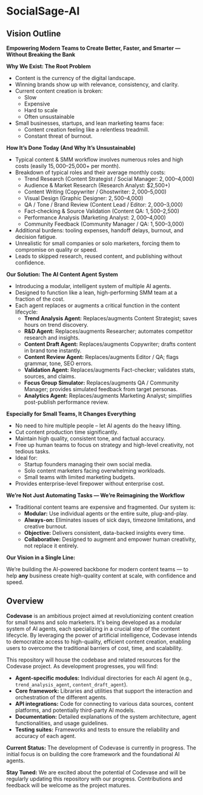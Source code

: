 # SocialSage-AI

## Vision Outline

**Empowering Modern Teams to Create Better, Faster, and Smarter — Without Breaking the Bank**

**Why We Exist: The Root Problem**

* Content is the currency of the digital landscape.
* Winning brands show up with relevance, consistency, and clarity.
* Current content creation is broken:
    * Slow
    * Expensive
    * Hard to scale
    * Often unsustainable
* Small businesses, startups, and lean marketing teams face:
    * Content creation feeling like a relentless treadmill.
    * Constant threat of burnout.

**How It’s Done Today (And Why It’s Unsustainable)**

* Typical content & SMM workflow involves numerous roles and high costs (easily $15,000–$25,000+ per month).
* Breakdown of typical roles and their average monthly costs:
    * Trend Research (Content Strategist / Social Manager: $2,000–$4,000)
    * Audience & Market Research (Research Analyst: $2,500+)
    * Content Writing (Copywriter / Ghostwriter: $2,000–$5,000)
    * Visual Design (Graphic Designer: $2,500–$4,000)
    * QA / Tone / Brand Review (Content Lead / Editor: $2,000–$3,000)
    * Fact-checking & Source Validation (Content QA: $1,500–$2,500)
    * Performance Analysis (Marketing Analyst: $2,000–$4,000)
    * Community Feedback (Community Manager / QA: $1,500–$3,000)
* Additional burdens: tooling expenses, handoff delays, burnout, and decision fatigue.
* Unrealistic for small companies or solo marketers, forcing them to compromise on quality or speed.
* Leads to skipped research, reused content, and publishing without confidence.

**Our Solution: The AI Content Agent System**

* Introducing a modular, intelligent system of multiple AI agents.
* Designed to function like a lean, high-performing SMM team at a fraction of the cost.
* Each agent replaces or augments a critical function in the content lifecycle:
    * **Trend Analysis Agent:** Replaces/augments Content Strategist; saves hours on trend discovery.
    * **R&D Agent:** Replaces/augments Researcher; automates competitor research and insights.
    * **Content Draft Agent:** Replaces/augments Copywriter; drafts content in brand tone instantly.
    * **Content Review Agent:** Replaces/augments Editor / QA; flags grammar, tone, SEO errors.
    * **Validation Agent:** Replaces/augments Fact-checker; validates stats, sources, and claims.
    * **Focus Group Simulator:** Replaces/augments QA / Community Manager; provides simulated feedback from target personas.
    * **Analytics Agent:** Replaces/augments Marketing Analyst; simplifies post-publish performance review.

**Especially for Small Teams, It Changes Everything**

* No need to hire multiple people – let AI agents do the heavy lifting.
* Cut content production time significantly.
* Maintain high quality, consistent tone, and factual accuracy.
* Free up human teams to focus on strategy and high-level creativity, not tedious tasks.
* Ideal for:
    * Startup founders managing their own social media.
    * Solo content marketers facing overwhelming workloads.
    * Small teams with limited marketing budgets.
* Provides enterprise-level firepower without enterprise cost.

**We’re Not Just Automating Tasks — We’re Reimagining the Workflow**

* Traditional content teams are expensive and fragmented. Our system is:
    * **Modular:** Use individual agents or the entire suite, plug-and-play.
    * **Always-on:** Eliminates issues of sick days, timezone limitations, and creative burnout.
    * **Objective:** Delivers consistent, data-backed insights every time.
    * **Collaborative:** Designed to augment and empower human creativity, not replace it entirely.

**Our Vision in a Single Line:**

We’re building the AI-powered backbone for modern content teams — to help **any** business create high-quality content at scale, with confidence and speed.

## Overview

**Codevase** is an ambitious project aimed at revolutionizing content creation for small teams and solo marketers. It's being developed as a modular system of AI agents, each specializing in a crucial step of the content lifecycle. By leveraging the power of artificial intelligence, Codevase intends to democratize access to high-quality, efficient content creation, enabling users to overcome the traditional barriers of cost, time, and scalability.

This repository will house the codebase and related resources for the Codevase project. As development progresses, you will find:

* **Agent-specific modules:** Individual directories for each AI agent (e.g., `trend_analysis_agent`, `content_draft_agent`).
* **Core framework:** Libraries and utilities that support the interaction and orchestration of the different agents.
* **API integrations:** Code for connecting to various data sources, content platforms, and potentially third-party AI models.
* **Documentation:** Detailed explanations of the system architecture, agent functionalities, and usage guidelines.
* **Testing suites:** Frameworks and tests to ensure the reliability and accuracy of each agent.

**Current Status:** The development of Codevase is currently in progress. The initial focus is on building the core framework and the foundational AI agents.

**Stay Tuned:** We are excited about the potential of Codevase and will be regularly updating this repository with our progress. Contributions and feedback will be welcome as the project matures.
